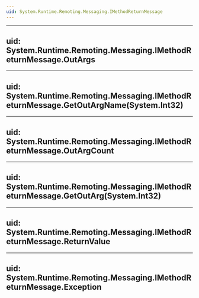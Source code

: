 ```yaml
---
uid: System.Runtime.Remoting.Messaging.IMethodReturnMessage
---
```


---
uid: System.Runtime.Remoting.Messaging.IMethodReturnMessage.OutArgs
---

---
uid: System.Runtime.Remoting.Messaging.IMethodReturnMessage.GetOutArgName(System.Int32)
---

---
uid: System.Runtime.Remoting.Messaging.IMethodReturnMessage.OutArgCount
---

---
uid: System.Runtime.Remoting.Messaging.IMethodReturnMessage.GetOutArg(System.Int32)
---

---
uid: System.Runtime.Remoting.Messaging.IMethodReturnMessage.ReturnValue
---

---
uid: System.Runtime.Remoting.Messaging.IMethodReturnMessage.Exception
---
